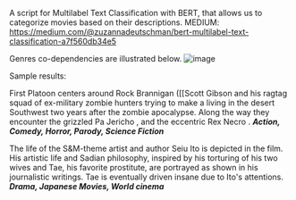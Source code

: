 A script for Multilabel Text Classification with BERT, that allows us to categorize movies based on their descriptions.
MEDIUM: https://medium.com/@zuzannadeutschman/bert-multilabel-text-classification-a7f560db34e5

Genres co-dependencies are illustrated below.
![image](https://user-images.githubusercontent.com/99670669/183236289-5c2413e9-118f-450c-be3d-3195ced6ef8b.png)

Sample results:

First Platoon centers around Rock Brannigan ([[Scott Gibson  and his ragtag squad of ex-military zombie hunters trying to make a living in the desert Southwest two years after the zombie apocalypse. Along the way they encounter the grizzled Pa Jericho , and the eccentric Rex Necro .
***Action, Comedy, Horror, Parody, Science Fiction***

The life of the S&M-theme artist and author Seiu Ito is depicted in the film. His artistic life and Sadian philosophy, inspired by his torturing of his two wives and Tae, his favorite prostitute, are portrayed as shown in his journalistic writings. Tae is eventually driven insane due to Ito's attentions.
***Drama, Japanese Movies, World cinema***
